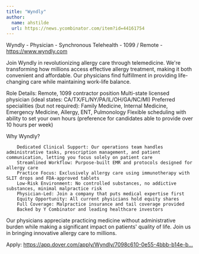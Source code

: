 ```yaml
---
title: "Wyndly"
author:
  name: ahstilde
  url: https://news.ycombinator.com/item?id=44161754
---
```


<JobNavigation />

Wyndly - Physician - Synchronous Telehealth - 1099 &#x2F; Remote - <a href="https:&#x2F;&#x2F;www.wyndly.com">https:&#x2F;&#x2F;www.wyndly.com</a>

Join Wyndly in revolutionizing allergy care through telemedicine. We&#x27;re transforming how millions access effective allergy treatment, making it both convenient and affordable. Our physicians find fulfillment in providing life-changing care while maintaining work-life balance.

Role Details: Remote, 1099 contractor position Multi-state licensed physician (ideal states: CA&#x2F;TX&#x2F;FL&#x2F;NY&#x2F;PA&#x2F;IL&#x2F;OH&#x2F;GA&#x2F;NC&#x2F;MI) Preferred specialities (but not required): Family Medicine, Internal Medicine, Emergency Medicine, Allergy, ENT, Pulmonology Flexible scheduling with ability to set your own hours (preference for candidates able to provide over 10 hours per week)

Why Wyndly?

<pre><code>    Dedicated Clinical Support: Our operations team handles administrative tasks, prescription management, and patient communication, letting you focus solely on patient care
    Streamlined Workflow: Purpose-built EMR and protocols designed for allergy care
    Practice Focus: Exclusively allergy care using immunotherapy with SLIT drops and FDA-approved tablets
    Low-Risk Environment: No controlled substances, no addictive substances, minimal malpractice risk
    Physician-Led: Join a company that puts medical expertise first
    Equity Opportunity: All current physicians hold equity shares
    Full Coverage: Malpractice insurance and tail coverage provided
    Backed by Y Combinator and leading healthcare investors
</code></pre>
Our physicians appreciate practicing medicine without administrative burden while making a significant impact on patients&#x27; quality of life. Join us in bringing innovative allergy care to millions.

Apply: <a href="https:&#x2F;&#x2F;app.dover.com&#x2F;apply&#x2F;Wyndly&#x2F;7098c610-0e55-4bbb-b14e-baba26084067&#x2F;?rs=76643084" rel="nofollow">https:&#x2F;&#x2F;app.dover.com&#x2F;apply&#x2F;Wyndly&#x2F;7098c610-0e55-4bbb-b14e-b...</a>
<JobApplication />
